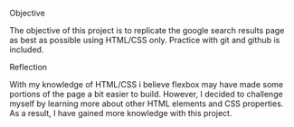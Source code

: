 Objective

The objective of this project is to replicate the google search results page as best as possible using HTML/CSS only. Practice with git and github is included.

Reflection

With my knowledge of HTML/CSS i believe flexbox may have made some portions of the page a bit easier to build. However, I decided to challenge myself by learning more about other HTML elements and CSS properties. As a result, I have gained more knowledge with this project.